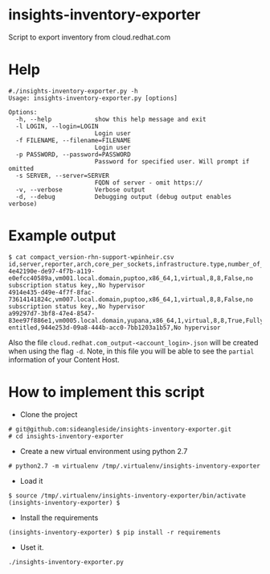 # insights-inventory-exporter
Script to export inventory from cloud.redhat.com


# Help
~~~
#./insights-inventory-exporter.py -h
Usage: insights-inventory-exporter.py [options]

Options:
  -h, --help            show this help message and exit
  -l LOGIN, --login=LOGIN
                        Login user
  -f FILENAME, --filename=FILENAME
                        Login user
  -p PASSWORD, --password=PASSWORD
                        Password for specified user. Will prompt if omitted
  -s SERVER, --server=SERVER
                        FQDN of server - omit https://
  -v, --verbose         Verbose output
  -d, --debug           Debugging output (debug output enables verbose)
~~~


# Example output
~~~
$ cat compact_version-rhn-support-wpinheir.csv 
id,server,reporter,arch,core_per_sockets,infrastructure.type,number_of_cpus,number_of_socket,satellite_managed,subscription_status,satellite_id,hypervisor
4e42190e-de97-4f7b-a119-e0efcc40589a,vm001.local.domain,puptoo,x86_64,1,virtual,8,8,False,no subscription status key,,No hypervisor
4914e435-d49e-4f7f-8fac-73614141824c,vm007.local.domain,puptoo,x86_64,1,virtual,8,8,False,no subscription status key,,No hypervisor
a99297d7-3bf8-47e4-8547-83ee97f886e1,vm0005.local.domain,yupana,x86_64,1,virtual,8,8,True,Fully entitled,944e253d-09a8-444b-acc0-7bb1203a1b57,No hypervisor
~~~

Also the file `cloud.redhat.com_output-<account_login>.json` will be created when using the flag `-d`. Note, in this file you will be able to see the `partial` information of your Content Host.

# How to implement this script
- Clone the project
~~~
# git@github.com:sideangleside/insights-inventory-exporter.git
# cd insights-inventory-exporter
~~~
- Create a new virtual environment using python 2.7
~~~
# python2.7 -m virtualenv /tmp/.virtualenv/insights-inventory-exporter
~~~
- Load it
~~~
$ source /tmp/.virtualenv/insights-inventory-exporter/bin/activate
(insights-inventory-exporter) $
~~~
- Install the requirements
~~~
(insights-inventory-exporter) $ pip install -r requirements 
~~~
- Uset it.
~~~
./insights-inventory-exporter.py
~~~